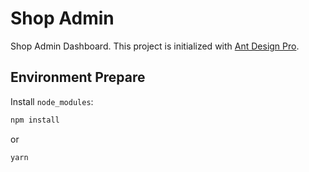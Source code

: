 # Shop Admin

Shop Admin Dashboard. 
This project is initialized with [Ant Design Pro](https://pro.ant.design). 
## Environment Prepare

Install `node_modules`:

```bash
npm install
```

or

```bash
yarn
```
